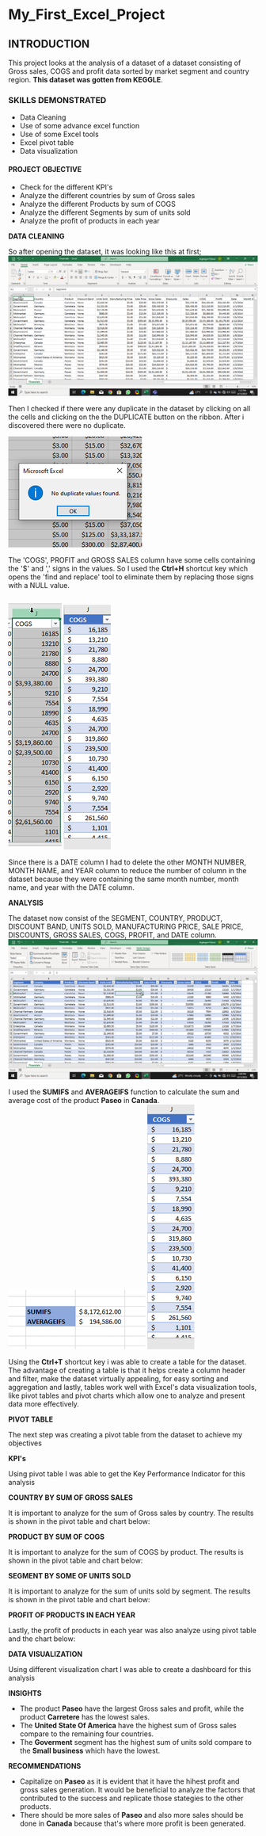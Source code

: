 # My_First_Excel_Project

## INTRODUCTION
This project looks at the analysis of a dataset of a dataset consisting of  Gross sales, COGS and profit data sorted by market segment and country region. **This dataset was gotten from KEGGLE**.
### SKILLS DEMONSTRATED
- Data Cleaning
- Use of some advance excel function
- Use of some Excel tools
- Excel pivot table
- Data visualization
#### PROJECT OBJECTIVE
- Check for the different KPI's
- Analyze the different countries by sum of Gross sales
- Analyze the different Products by  sum of COGS
- Analyze the different Segments by sum of units sold
- Analyze the  profit of products in each year

**DATA CLEANING**

So after opening the dataset, it was looking like this at first;
![](https://github.com/festusaigbogun/My_First_Excel_Project/blob/main/Images/EXCEL_iF0TgYaGt9.png)


Then I checked if there were any duplicate in the dataset by clicking on all the cells and clicking on the the DUPLICATE button on the ribbon. After i discovered there were no duplicate.

![](https://github.com/festusaigbogun/My_First_Excel_Project/blob/main/Images/dNxJVEddA0%20(2).png)


The 'COGS', PROFIT and GROSS SALES column have some cells containing the '$' and ',' signs in the values. So I used the **Ctrl+H** shortcut key which opens the 'find and replace' tool to eliminate them by replacing those signs with a NULL value.

![Unclean Column ](https://github.com/festusaigbogun/My_First_Excel_Project/blob/main/Images/EXCEL_eIRPzKlxnJ%20(2).png)  ![Clean Column](https://github.com/festusaigbogun/My_First_Excel_Project/blob/main/Images/EXCEL_JjohoKpUpF%20(2).png)


Since there is a DATE column I had to delete the other MONTH NUMBER, MONTH NAME, and YEAR column to reduce the number of column in the dataset because they were containing the same month number, month name, and year with the DATE column.

**ANALYSIS**

The dataset now consist of the SEGMENT, COUNTRY, PRODUCT, DISCOUNT BAND, UNITS SOLD, MANUFACTURING PRICE, SALE PRICE, DISCOUNTS, GROSS SALES, COGS, PROFIT, and DATE column.
![](https://github.com/festusaigbogun/My_First_Excel_Project/blob/main/Images/EXCEL_eXlUJgw7dP.png)

I used the **SUMIFS** and **AVERAGEIFS** function to calculate the sum and average cost of the product **Paseo** in **Canada**.
![](https://github.com/festusaigbogun/My_First_Excel_Project/blob/main/Images/EXCEL_s5cKwVL1wv.png)
![](https://github.com/festusaigbogun/My_First_Excel_Project/blob/main/Images/EXCEL_JjohoKpUpF%20(2).png)

Using the **Ctrl+T** shortcut key i was able to create a table for the dataset. The advantage of creating a table is that it helps create a column header and filter, make the dataset virtually appealing, for easy sorting and aggregation and lastly, tables work well with Excel's data visualization tools, like pivot tables and pivot charts which allow one to analyze and present data more effectively.

**PIVOT TABLE**

The next step was creating a pivot table from the dataset to achieve my objectives

**KPI's**

Using pivot table I was able to get the Key Performance Indicator for this analysis

**COUNTRY BY SUM OF GROSS SALES**

It is important to analyze for the sum of Gross sales by country. The results is shown in the pivot table and chart below:

**PRODUCT BY SUM OF COGS**

It is important to analyze for the sum of COGS  by product. The results is shown in the pivot table and chart below:

**SEGMENT BY SOME OF UNITS SOLD**

It is important to analyze for the sum of units sold  by segment. The results is shown in the pivot table and chart below:

**PROFIT OF PRODUCTS IN EACH YEAR**

Lastly, the profit of products in each year was also analyze using pivot table and the chart below:

**DATA VISUALIZATION**

Using different visualization chart I was able to create a dashboard for this analysis

**INSIGHTS**

* The product **Paseo** have the largest Gross sales and profit, while the product **Carretere** has the lowest sales.
* The **United State Of America** have the highest sum of Gross sales compare to the remaining four countries.
* The **Goverment** segment has the highest sum of units sold compare to the **Small business** which have the lowest.

**RECOMMENDATIONS**
  
* Capitalize on **Paseo** as it is evident that it have the hihest profit and gross sales generation. It would be beneficial to analyze the factors that contributed to the success and replicate those stategies to the other products.
* There should be more sales of **Paseo** and also more sales should be done in **Canada** because that's where more profit is been generated.



